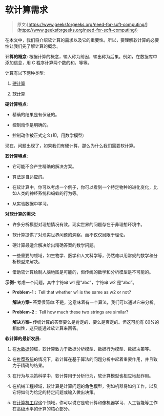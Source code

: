 # 软计算需求

> 原文:[https://www.geeksforgeeks.org/need-for-soft-computing/](https://www.geeksforgeeks.org/need-for-soft-computing/)

在本文中，我们将介绍软计算的需求以及它的重要性。所以，要理解软计算的必要性让我们先了解计算的概念。

**计算的概念:**
根据计算的概念，输入称为前因，输出称为后果。例如，在数据库中添加信息，用 C 程序计算两个数的和，等等。​

计算有以下两种类型:

1.  [硬计算](https://www.geeksforgeeks.org/difference-between-soft-computing-and-hard-computing/)

2.  [软计算](https://www.geeksforgeeks.org/difference-between-soft-computing-and-hard-computing/)

**硬计算特点:**

*   精确的结果是有保证的。

*   控制动作是明确的。

*   控制动作被正式定义(即，用数学模型)

现在，问题出现了，如果我们有硬计算，那么为什么我们需要软计算。

**软计算特点:**

*   它可能不会产生精确的解决方案。

*   算法是自适应的。

*   在软计算中，你可以考虑一个例子，你可以看到一个特定物种的进化变化，比如人类的神经系统和蚂蚁的行为等。

*   从实验数据中学习。

**对软计算的需求:**

*   许多分析模型对理想情况有效。现实世界的问题存在于非理想环境中。

*   软计算提供了对现实世界问题的洞察，而不仅仅局限于理论。

*   硬计算最适合解决给出精确答案的数学问题。

*   一些重要的领域，如生物学、医学和人文科学等，仍然难以用常规的数学和分析模型来解决。

*   借助软计算绘制人脑地图是可能的，但传统的数学和分析模型是不可能的。

**示例–**
考虑一个问题，其中字符串 w1 是“abc”，字符串 w2 是“abd”。

*   **Problem-1 :** 
    Tell that whether w1 is the same as w2 or not? 

    **解决方案–**
    答案很简单:不是，这意味着有一个算法，我们可以通过它来分析。

*   **Problem-2 :** 
    Tell how much these two strings are similar? 

    **解决方案–**
    传统计算的答案要么是肯定的，要么是否定的。但这可能有 80%的相似性，这只能通过软计算来回答。

**软计算的最新发展:**

1.  在[大数据](https://www.geeksforgeeks.org/what-is-big-data/)领域，软计算致力于数据分析模型、数据行为模型、数据决策等。

2.  在[推荐系统](https://www.geeksforgeeks.org/ml-content-based-recommender-system/)的情况下，软计算在基于算法的问题分析中起着重要作用，并且致力于精确的结果。

3.  在行为与决策科学中，软计算用于分析行为，软计算模型也相应地起作用。

4.  在机械工程领域，软计算是计算问题的角色模型，例如机器将如何工作，以及它将如何为给定的特定问题或输入做出决策。

5.  在[计算机工程](https://www.geeksforgeeks.org/difference-between-computer-science-engineering-and-computer-engineering/)这个领域，你可以说它是软计算和像机器学习、人工智能等工作在高级水平的计算的核心部分。
